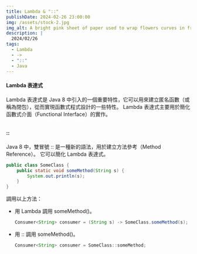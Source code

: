 ```yaml
---
title: Lambda & "::"
publishDate: 2024-02-26 23:00:00
img: /assets/stock-2.jpg
img_alt: A bright pink sheet of paper used to wrap flowers curves in front of rich blue background
description: |
  2024/02/26
tags:
  - Lambda
  - ->
  - "::"
  - Java
---
```


#### Lambda 表達式

Lambda 表達式是 Java 8 中引入的一個重要特性，它可以用來建立匿名函數（或稱為閉包），從而實現函數式程式設計的一些特性。 Lambda 表達式主要用於簡化函數式介面（Functional Interface）的實作。

```java

```

#### ::

Java 8 中，雙冒號 :: 是一種新的語法，用於建立方法參考（Method Reference）。 它可以簡化 Lambda 表達式。

```java
public class SomeClass {
    public static void someMethod(String s) {
        System.out.println(s);
    }
}
```

調用以上方法：

- 用 Lambda 調用 someMethod()。

  ```java
  Consumer<String> consumer = (String s) -> SomeClass.someMethod(s);
  ```

- 用 :: 調用 someMethod()。

  ```java
  Consumer<String> consumer = SomeClass::someMethod;
  ```
